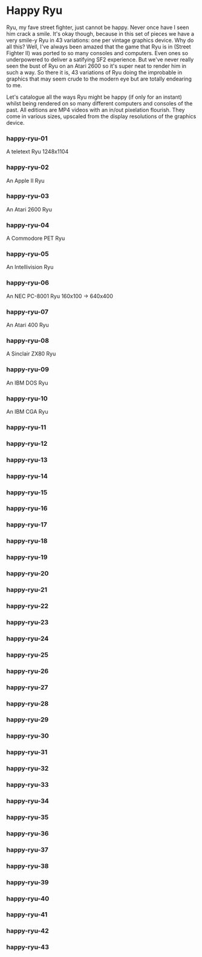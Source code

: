 # Happy Ryu

Ryu, my fave street fighter, just cannot be happy. Never once have I seen him crack a smile. It's okay though, because in this set of pieces we have a very
smile-y Ryu in 43 variations: one per vintage graphics device. Why do all this? Well, I've always been amazed that the game that Ryu is in (Street Fighter II) was ported to so many consoles and computers. Even ones so underpowered to deliver a satifying SF2 experience. But we've never really seen the bust of Ryu on an Atari 2600 so it's super neat to render him in such a way. So there it is, 43 variations of Ryu doing the improbable in graphics that may seem crude to the modern eye but are totally endearing to me.

Let's catalogue all the ways Ryu might be happy (if only for an instant) whilst being rendered on so many different computers and consoles of the past. All editions are MP4 videos with an in/out pixelation flourish. They come in various sizes, upscaled from the display resolutions of the graphics device.

### happy-ryu-01

A teletext Ryu
1248x1104

### happy-ryu-02

An Apple II Ryu


### happy-ryu-03

An Atari 2600 Ryu


### happy-ryu-04

A Commodore PET Ryu


### happy-ryu-05

An Intellivision Ryu


### happy-ryu-06

An NEC PC-8001 Ryu
160x100 -> 640x400


### happy-ryu-07

An Atari 400 Ryu


### happy-ryu-08

A Sinclair ZX80 Ryu


### happy-ryu-09

An IBM DOS Ryu


### happy-ryu-10

An IBM CGA Ryu


### happy-ryu-11




### happy-ryu-12




### happy-ryu-13




### happy-ryu-14




### happy-ryu-15




### happy-ryu-16




### happy-ryu-17




### happy-ryu-18




### happy-ryu-19




### happy-ryu-20




### happy-ryu-21


### happy-ryu-22


### happy-ryu-23


### happy-ryu-24


### happy-ryu-25


### happy-ryu-26


### happy-ryu-27


### happy-ryu-28


### happy-ryu-29


### happy-ryu-30


### happy-ryu-31


### happy-ryu-32


### happy-ryu-33


### happy-ryu-34


### happy-ryu-35


### happy-ryu-36


### happy-ryu-37


### happy-ryu-38


### happy-ryu-39


### happy-ryu-40


### happy-ryu-41


### happy-ryu-42


### happy-ryu-43

